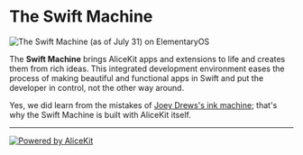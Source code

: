 # The Swift Machine
![The Swift Machine (as of July 31) on ElementaryOS](Resources/Repository/GitHub_Header.gif)

The **Swift Machine** brings AliceKit apps and extensions to life and creates them from rich ideas. This integrated development environment eases the process of making beautiful and functional apps in Swift and put the developer in control, not the other way around.

Yes, we did learn from the mistakes of [Joey Drews's ink machine](https://youtu.be/Y5Cw4iPafoU?t=42s); that's why the Swift Machine is built with AliceKit itself.

---

[![Powered by AliceKit](http://artemis-project.github.io/assets/images/alicekit-poweredby.png)](https://github.com/artemis-project/alicekit/wiki)

